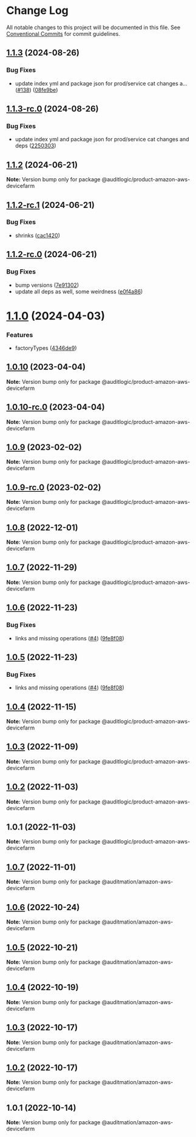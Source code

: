 # Change Log

All notable changes to this project will be documented in this file.
See [Conventional Commits](https://conventionalcommits.org) for commit guidelines.

## [1.1.3](https://github.com/auditlogic/product/compare/@auditlogic/product-amazon-aws-devicefarm@1.1.2...@auditlogic/product-amazon-aws-devicefarm@1.1.3) (2024-08-26)


### Bug Fixes

* update index yml and package json for prod/service cat changes a… ([#138](https://github.com/auditlogic/product/issues/138)) ([08fe9be](https://github.com/auditlogic/product/commit/08fe9beb1c8457462a19bc69caa02e6212d97e1a))





## [1.1.3-rc.0](https://github.com/auditlogic/product/compare/@auditlogic/product-amazon-aws-devicefarm@1.1.2...@auditlogic/product-amazon-aws-devicefarm@1.1.3-rc.0) (2024-08-26)


### Bug Fixes

* update index yml and package json for prod/service cat changes and deps ([2250303](https://github.com/auditlogic/product/commit/225030363a363608240135b7ebed386b28f01e4b))





## [1.1.2](https://github.com/auditlogic/product/compare/@auditlogic/product-amazon-aws-devicefarm@1.1.2-rc.1...@auditlogic/product-amazon-aws-devicefarm@1.1.2) (2024-06-21)

**Note:** Version bump only for package @auditlogic/product-amazon-aws-devicefarm





## [1.1.2-rc.1](https://github.com/auditlogic/product/compare/@auditlogic/product-amazon-aws-devicefarm@1.1.2-rc.0...@auditlogic/product-amazon-aws-devicefarm@1.1.2-rc.1) (2024-06-21)


### Bug Fixes

* shrinks ([cac1420](https://github.com/auditlogic/product/commit/cac14200fefcd8183ab69fe89a47bd3f70f563e9))





## [1.1.2-rc.0](https://github.com/auditlogic/product/compare/@auditlogic/product-amazon-aws-devicefarm@1.1.0...@auditlogic/product-amazon-aws-devicefarm@1.1.2-rc.0) (2024-06-21)


### Bug Fixes

* bump versions ([7e91302](https://github.com/auditlogic/product/commit/7e913023b8b312150ed7762c32fbbe616be71de5))
* update all deps as well, some weirdness ([e0f4a86](https://github.com/auditlogic/product/commit/e0f4a864714e2d3de6bbf3da014d5312fe53be2f))





# [1.1.0](https://github.com/auditlogic/product/compare/@auditlogic/product-amazon-aws-devicefarm@1.0.10...@auditlogic/product-amazon-aws-devicefarm@1.1.0) (2024-04-03)


### Features

* factoryTypes ([4346de9](https://github.com/auditlogic/product/commit/4346de92693aee892fccf725338ffc7b80ab182b))





## [1.0.10](https://github.com/auditlogic/product/compare/@auditlogic/product-amazon-aws-devicefarm@1.0.9...@auditlogic/product-amazon-aws-devicefarm@1.0.10) (2023-04-04)

**Note:** Version bump only for package @auditlogic/product-amazon-aws-devicefarm





## [1.0.10-rc.0](https://github.com/auditlogic/product/compare/@auditlogic/product-amazon-aws-devicefarm@1.0.9...@auditlogic/product-amazon-aws-devicefarm@1.0.10-rc.0) (2023-04-04)

**Note:** Version bump only for package @auditlogic/product-amazon-aws-devicefarm





## [1.0.9](https://github.com/auditlogic/product/compare/@auditlogic/product-amazon-aws-devicefarm@1.0.8...@auditlogic/product-amazon-aws-devicefarm@1.0.9) (2023-02-02)

**Note:** Version bump only for package @auditlogic/product-amazon-aws-devicefarm





## [1.0.9-rc.0](https://github.com/auditlogic/product/compare/@auditlogic/product-amazon-aws-devicefarm@1.0.8...@auditlogic/product-amazon-aws-devicefarm@1.0.9-rc.0) (2023-02-02)

**Note:** Version bump only for package @auditlogic/product-amazon-aws-devicefarm





## [1.0.8](https://github.com/auditlogic/product/compare/@auditlogic/product-amazon-aws-devicefarm@1.0.7...@auditlogic/product-amazon-aws-devicefarm@1.0.8) (2022-12-01)

**Note:** Version bump only for package @auditlogic/product-amazon-aws-devicefarm





## [1.0.7](https://github.com/auditlogic/product/compare/@auditlogic/product-amazon-aws-devicefarm@1.0.6...@auditlogic/product-amazon-aws-devicefarm@1.0.7) (2022-11-29)

**Note:** Version bump only for package @auditlogic/product-amazon-aws-devicefarm





## [1.0.6](https://github.com/auditlogic/product/compare/@auditlogic/product-amazon-aws-devicefarm@1.0.4...@auditlogic/product-amazon-aws-devicefarm@1.0.6) (2022-11-23)


### Bug Fixes

* links and missing operations ([#4](https://github.com/auditlogic/product/issues/4)) ([9fe8f08](https://github.com/auditlogic/product/commit/9fe8f08fe7c57fdb79f991ac35bd6ac2e7dcad38))





## [1.0.5](https://github.com/auditlogic/product/compare/@auditlogic/product-amazon-aws-devicefarm@1.0.4...@auditlogic/product-amazon-aws-devicefarm@1.0.5) (2022-11-23)


### Bug Fixes

* links and missing operations ([#4](https://github.com/auditlogic/product/issues/4)) ([9fe8f08](https://github.com/auditlogic/product/commit/9fe8f08fe7c57fdb79f991ac35bd6ac2e7dcad38))





## [1.0.4](https://github.com/auditlogic/product/compare/@auditlogic/product-amazon-aws-devicefarm@1.0.3...@auditlogic/product-amazon-aws-devicefarm@1.0.4) (2022-11-15)

**Note:** Version bump only for package @auditlogic/product-amazon-aws-devicefarm





## [1.0.3](https://github.com/auditlogic/product/compare/@auditlogic/product-amazon-aws-devicefarm@1.0.2...@auditlogic/product-amazon-aws-devicefarm@1.0.3) (2022-11-09)

**Note:** Version bump only for package @auditlogic/product-amazon-aws-devicefarm





## [1.0.2](https://github.com/auditlogic/product/compare/@auditlogic/product-amazon-aws-devicefarm@1.0.1...@auditlogic/product-amazon-aws-devicefarm@1.0.2) (2022-11-03)

**Note:** Version bump only for package @auditlogic/product-amazon-aws-devicefarm





## 1.0.1 (2022-11-03)

**Note:** Version bump only for package @auditlogic/product-amazon-aws-devicefarm





## [1.0.7](https://github.com/auditmation/store-content/compare/@auditmation/amazon-aws-devicefarm@1.0.6...@auditmation/amazon-aws-devicefarm@1.0.7) (2022-11-01)

**Note:** Version bump only for package @auditmation/amazon-aws-devicefarm





## [1.0.6](https://github.com/auditmation/store-content/compare/@auditmation/amazon-aws-devicefarm@1.0.5...@auditmation/amazon-aws-devicefarm@1.0.6) (2022-10-24)

**Note:** Version bump only for package @auditmation/amazon-aws-devicefarm





## [1.0.5](https://github.com/auditmation/store-content/compare/@auditmation/amazon-aws-devicefarm@1.0.4...@auditmation/amazon-aws-devicefarm@1.0.5) (2022-10-21)

**Note:** Version bump only for package @auditmation/amazon-aws-devicefarm





## [1.0.4](https://github.com/auditmation/store-content/compare/@auditmation/amazon-aws-devicefarm@1.0.3...@auditmation/amazon-aws-devicefarm@1.0.4) (2022-10-19)

**Note:** Version bump only for package @auditmation/amazon-aws-devicefarm





## [1.0.3](https://github.com/auditmation/store-content/compare/@auditmation/amazon-aws-devicefarm@1.0.2...@auditmation/amazon-aws-devicefarm@1.0.3) (2022-10-17)

**Note:** Version bump only for package @auditmation/amazon-aws-devicefarm





## [1.0.2](https://github.com/auditmation/store-content/compare/@auditmation/amazon-aws-devicefarm@1.0.1...@auditmation/amazon-aws-devicefarm@1.0.2) (2022-10-17)

**Note:** Version bump only for package @auditmation/amazon-aws-devicefarm





## 1.0.1 (2022-10-14)

**Note:** Version bump only for package @auditmation/amazon-aws-devicefarm
